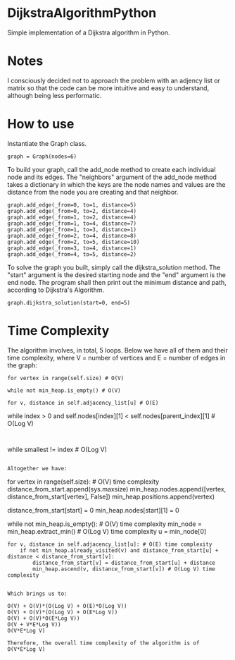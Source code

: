 # DijkstraAlgorithmPython

Simple implementation of a Dijkstra algorithm in Python.

# Notes

I consciously decided not to approach the problem with an adjency list or matrix so that the code can be more intuitive and easy to understand, although being less performatic.

# How to use

Instantiate the Graph class.

```
graph = Graph(nodes=6)
```

To build your graph, call the add_node method to create each individual node and its edges. The "neighbors" argument of the add_node method takes a dictionary in which the keys are the node names and values are the distance from the node you are creating and that neighbor.

```
graph.add_edge(_from=0, to=1, distance=5)
graph.add_edge(_from=0, to=2, distance=4)
graph.add_edge(_from=1, to=2, distance=4)
graph.add_edge(_from=1, to=4, distance=7)
graph.add_edge(_from=1, to=3, distance=1)
graph.add_edge(_from=2, to=4, distance=8)
graph.add_edge(_from=2, to=5, distance=10)
graph.add_edge(_from=3, to=4, distance=1)
graph.add_edge(_from=4, to=5, distance=2)
```

To solve the graph you built, simply call the dijkstra_solution method. The "start" argument is the desired starting node and the "end" argument is the end node. The program shall then print out the minimum distance and path, according to Dijkstra's Algorithm.

```
graph.dijkstra_solution(start=0, end=5)
```

# Time Complexity

The algorithm involves, in total, 5 loops. Below we have all of them and their time complexity, where V = number of vertices and E = number of edges in the graph:

```
for vertex in range(self.size) # O(V)
```

```
while not min_heap.is_empty() # O(V)
```

```
for v, distance in self.adjacency_list[u] # O(E)

```
while index > 0 and self.nodes[index][1] < self.nodes[parent_index][1] # O(Log V)
```


```
while smallest != index # O(Log V)
```

Altogether we have:

```
for vertex in range(self.size): # O(V) time complexity
    distance_from_start.append(sys.maxsize)
    min_heap.nodes.append([vertex, distance_from_start[vertex], False])
    min_heap.positions.append(vertex)

distance_from_start[start] = 0
min_heap.nodes[start][1] = 0

while not min_heap.is_empty(): # O(V) time complexity
    min_node = min_heap.extract_min() # O(Log V) time complexity
    u = min_node[0]
            
    for v, distance in self.adjacency_list[u]: # O(E) time complexity
        if not min_heap.already_visited(v) and distance_from_start[u] + distance < distance_from_start[v]:
            distance_from_start[v] = distance_from_start[u] + distance
            min_heap.ascend(v, distance_from_start[v]) # O(Log V) time complexity
```

Which brings us to:

O(V) + O(V)*(O(Log V) + O(E)*O(Log V))
O(V) + O(V)*(O(Log V) + O(E*Log V))
O(V) + O(V)*O(E*Log V))
O(V + V*E*Log V))
O(V*E*Log V)

Therefore, the overall time complexity of the algorithm is of O(V*E*Log V)